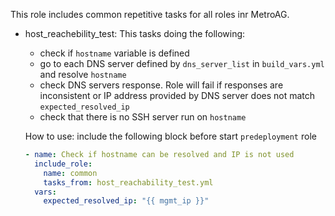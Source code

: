 This role includes common repetitive tasks for all roles inr MetroAG.

- host_reachebility_test:
  This tasks doing the following:
    - check if `hostname` variable is defined
    - go to each DNS server defined by `dns_server_list` in `build_vars.yml` and resolve `hostname` 
    - check DNS servers response. Role will fail if responses are inconsistent or IP address provided by DNS server does not match `expected_resolved_ip`
    - check that there is no SSH server run on `hostname`

  How to use:
  include the following block before start `predeployment` role
    ```yml
    - name: Check if hostname can be resolved and IP is not used
      include_role:
        name: common
        tasks_from: host_reachability_test.yml
      vars:
        expected_resolved_ip: "{{ mgmt_ip }}"
    ```

